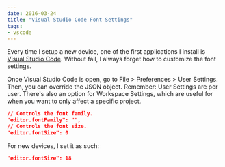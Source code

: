 ```yaml
---
date: 2016-03-24
title: "Visual Studio Code Font Settings"
tags:
- vscode
---
```

Every time I setup a new device, one of the first applications I install is [Visual Studio Code](http://code.visualstudio.com/). 
Without fail, I always forget how to customize the font settings.

Once Visual Studio Code is open, go to File > Preferences > User Settings. Then, you can override the JSON object. Remember: User Settings are per user. There's also an option for Workspace Settings, which are useful for when you want to only affect a specific project.

```json
// Controls the font family.
"editor.fontFamily": "",
// Controls the font size.
"editor.fontSize": 0
 ```

For new devices, I set it as such: 
```json
"editor.fontSize": 18
 ```